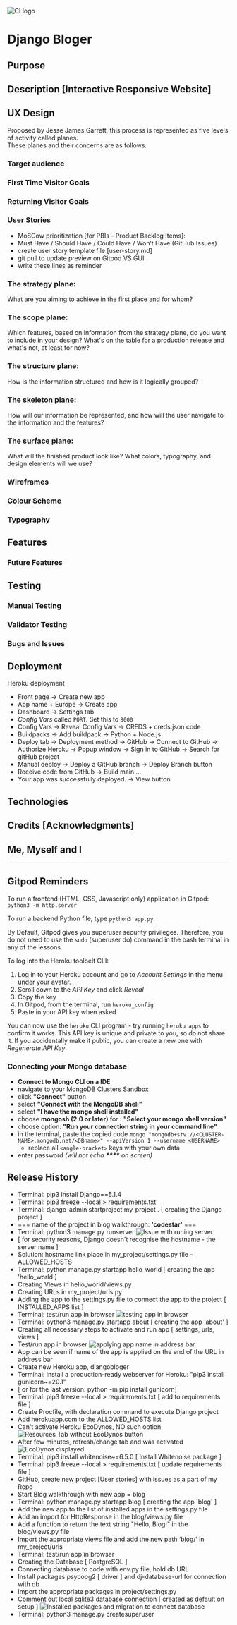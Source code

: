 ![CI logo](https://codeinstitute.s3.amazonaws.com/fullstack/ci_logo_small.png)

# Django Bloger

## Purpose

## Description [Interactive Responsive Website]

## UX Design
Proposed by Jesse James Garrett, this process is represented as five levels of activity called planes.  
These planes and their concerns are as follows.

### Target audience

### First Time Visitor Goals

### Returning Visitor Goals

### User Stories
- MoSCow prioritization [for PBIs - Product Backlog Items]:
- Must Have / Should Have / Could Have / Won’t Have (GitHub Issues)
- create user story template file [user-story.md]
- git pull to update preview on Gitpod VS GUI
- write these lines as reminder

### The strategy plane: 
What are you aiming to achieve in the first place and for whom?

### The scope plane: 
Which features, based on information from the strategy plane, do you want to include in your design?
What's on the table for a production release and what's not, at least for now?

### The structure plane: 
How is the information structured and how is it logically grouped?

### The skeleton plane: 
How will our information be represented, and how will the user navigate to the information and the features?

### The surface plane: 
What will the finished product look like?
What colors, typography, and design elements will we use?

### Wireframes

### Colour Scheme

### Typography

## Features

### Future Features

## Testing

### Manual Testing

### Validator Testing

### Bugs and Issues

## Deployment
Heroku deployment
- Front page -> Create new app
- App name + Europe -> Create app
- Dashboard -> Settings tab
- _Config Vars_ called `PORT`. Set this to `8000`
- Config Vars -> Reveal Config Vars -> CREDS + creds.json code
- Buildpacks -> Add buildpack -> Python + Node.js
- Deploy tab -> Deployment method -> GitHub -> Connect to GitHub -> Authorize Heroku
  -> Popup window -> Sign in to GitHub -> Search for gitHub project
- Manual deploy -> Deploy a GitHub branch -> Deploy Branch button
- Receive code from GitHub -> Build main ...
- Your app was successfully deployed. -> View button

## Technologies

## Credits [Acknowledgments]

Me, Myself and I
---
---

## Gitpod Reminders

To run a frontend (HTML, CSS, Javascript only) application in Gitpod: `python3 -m http.server`


To run a backend Python file, type `python3 app.py`.


By Default, Gitpod gives you superuser security privileges. Therefore, you do not need to use the `sudo` (superuser do) command in the bash terminal in any of the lessons.

To log into the Heroku toolbelt CLI:

1. Log in to your Heroku account and go to *Account Settings* in the menu under your avatar.
2. Scroll down to the *API Key* and click *Reveal*
3. Copy the key
4. In Gitpod, from the terminal, run `heroku_config`
5. Paste in your API key when asked

You can now use the `heroku` CLI program - try running `heroku apps` to confirm it works. This API key is unique and private to you, so do not share it. If you accidentally make it public, you can create a new one with _Regenerate API Key_.

### Connecting your Mongo database

- **Connect to Mongo CLI on a IDE**
- navigate to your MongoDB Clusters Sandbox
- click **"Connect"** button
- select **"Connect with the MongoDB shell"**
- select **"I have the mongo shell installed"**
- choose **mongosh (2.0 or later)** for : **"Select your mongo shell version"**
- choose option: **"Run your connection string in your command line"**
- in the terminal, paste the copied code `mongo "mongodb+srv://<CLUSTER-NAME>.mongodb.net/<DBname>" --apiVersion 1 --username <USERNAME>`
  - replace all `<angle-bracket>` keys with your own data
- enter password _(will not echo **\*\*\*\*** on screen)_

## Release History

- Terminal: pip3 install Django==5.1.4
- Terminal: pip3 freeze --local > requirements.txt
- Terminal: django-admin startproject my_project . [ creating the Django project ]
- === name of the project in blog walkthrough: **'codestar'** ===
- Terminal: python3 manage.py runserver  ![Issue with runing server](image01.png)
- [ for security reasons, Django doesn't recognise the hostname - the server name ]
- Solution: hostname link place in my_project/settings.py file - ALLOWED_HOSTS
- Terminal: python manage.py startapp hello_world  [ creating the app 'hello_world ]
- Creating Views in hello_world/views.py
- Creating URLs in my_project/urls.py
- Adding the app to the settings.py file to connect the app to the project  [ INSTALLED_APPS list ]
- Terminal: test/run app in browser  ![testing app in browser](image02.png)
- Terminal: python3 manage.py startapp about  [ creating the app 'about' ]
- Creating all necessary steps to activate and run app [ settings, urls, views ]
- Test/run app in browser  ![applying app name in address bar](image03.png)
- App can be seen if name of the app is applied on the end of the URL in address bar
- Create new Heroku app, djangobloger
- Terminal: install a production-ready webserver for Heroku: "pip3 install gunicorn~=20.1"
- [ or for the last version: python -m pip install gunicorn]
- Terminal: pip3 freeze --local > requirements.txt  [ add to requirements file ]
- Create Procfile, with declaration command to execute Django project
- Add herokuapp.com to the ALLOWED_HOSTS list
- Can't activate Heroku EcoDynos, NO such option ![Resources Tab without EcoDynos button](image04.png)
- After few minutes, refresh/change tab and was activated ![EcoDynos displayed](image05.png)
- Terminal: pip3 install whitenoise~=6.5.0  [ Install Whitenoise package ]
- Terminal: pip3 freeze --local > requirements.txt  [ update requirements file ]
- GitHub, create new project [User stories] with issues as a part of my Repo
- Start Blog walkthrough with new app = blog
- Terminal: python manage.py startapp blog  [ creating the app 'blog' ]
- Add the new app to the list of installed apps in the settings.py file
- Add an import for HttpResponse in the blog/views.py file
- Add a function to return the text string "Hello, Blog!" in the blog/views.py file
- Import the appropriate views file and add the new path ‘blog/’ in my_project/urls
- Terminal: test/run app in browser
- Creating the Database [ PostgreSQL ]
- Connecting database to code with env.py file, hold db URL
- Install packages psycopg2 [ driver ] and dj-database-url for connection with db
- Import the appropriate packages in project/settings.py
- Comment out local sqlite3 database connection [ created as default on setup ]
![Installed packages and migration to connect database](image06.png)
- Terminal: python3 manage.py createsuperuser